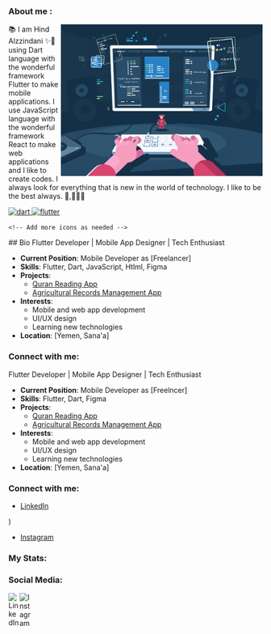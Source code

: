 ### About me :
<img align="right" alt="Coding" width="400"  src="dev.gif">
📚  I am Hind Alzzindani ✨👋
using Dart language with the wonderful framework Flutter to make mobile applications.  
I use JavaScript language with the wonderful framework React to make web applications and I like to create codes.  
I always look for everything that is new in the world of technology.  
I like to be the best always. 🎲,🎯🧑‍💻

<p align="left"> 
 <a href="https://dart.dev" target="_blank"> <img src="https://www.vectorlogo.zone/logos/dartlang/dartlang-icon.svg" alt="dart" width="40" height="40"/> </a> 
 <a href="https://flutter.dev" target="_blank"> <img src="https://www.vectorlogo.zone/logos/flutterio/flutterio-icon.svg" alt="flutter" width="40" height="40"/> </a> 

    <!-- Add more icons as needed -->
</p>
## Bio
Flutter Developer | Mobile App Designer | Tech Enthusiast

- **Current Position**: Mobile Developer as [Freelancer]
- **Skills**: Flutter, Dart, JavaScript, Htlml, Figma
- **Projects**: 
  - [Quran Reading App](link_)
  - [Agricultural Records Management App](link)
- **Interests**: 
  - Mobile and web app development
  - UI/UX design
  - Learning new technologies
- **Location**: [Yemen, Sana'a]

### Connect with me:




Flutter Developer | Mobile App Designer | Tech Enthusiast

- **Current Position**: Mobile Developer as [Freelncer]
- **Skills**: Flutter, Dart, Figma
- **Projects**: 
  - [Quran Reading App](link_to_project)
  - [Agricultural Records Management App](link_to_project)
- **Interests**: 
  - Mobile and web app development
  - UI/UX design
  - Learning new technologies
- **Location**: [Yemen, Sana'a]

### Connect with me:
- [LinkedIn](https://www.linkedin.com/in/hind-alzzindani/)

)
  
- [Instagram](https://www.instagram.com/YOUR_INSTAGRAM_USERNAME/)


### My Stats:

### Social Media:
[<img align="left" alt="LinkedIn" width="22px" src="https://cdn.jsdelivr.net/npm/simple-icons@v3/icons/linkedin.svg" />](https://www.linkedin.com/in/YOUR_LINKEDIN_USERNAME/)
[<img align="left" alt="Instagram" width="22px" src="https://cdn.jsdelivr.net/npm/simple-icons@v3/icons/instagram.svg" />](https://www.instagram.com/YOUR_INSTAGRAM_USERNAME/)


